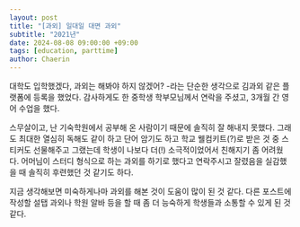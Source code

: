 ```yaml
---
layout: post
title: "[과외] 일대일 대면 과외"
subtitle: "2021년"
date: 2024-08-08 09:00:00 +09:00
tags: [education, parttime]
author: Chaerin
---
```


대학도 입학했겠다, 과외는 해봐야 하지 않겠어? -라는 단순한 생각으로 김과외 같은 플랫폼에 등록을 했었다. 감사하게도 한 중학생 학부모님께서 연락을 주셨고, 3개월 간 영어 수업을 했다. 

스무살이고, 난 기숙학원에서 공부해 온 사람이기 때문에 솔직히 잘 해내지 못했다. 그래도 최대한 열심히 독해도 같이 하고 단어 암기도 하고 학교 웰컴키트(?)로 받은 것 중 스티커도 선물해주고 그랬는데 학생이 나보다 더(!) 소극적이었어서 친해지기 좀 어려웠다. 어머님이 스터디 형식으로 하는 과외를 하기로 했다고 연락주시고 잘렸음을 실감했을 때 솔직히 후련했던 것 같기도 하다.

지금 생각해보면 미숙하게나마 과외를 해본 것이 도움이 많이 된 것 같다. 다른 포스트에 작성할 설탭 과외나 학원 알바 등을 할 때 좀 더 능숙하게 학생들과 소통할 수 있게 된 것 같다.
